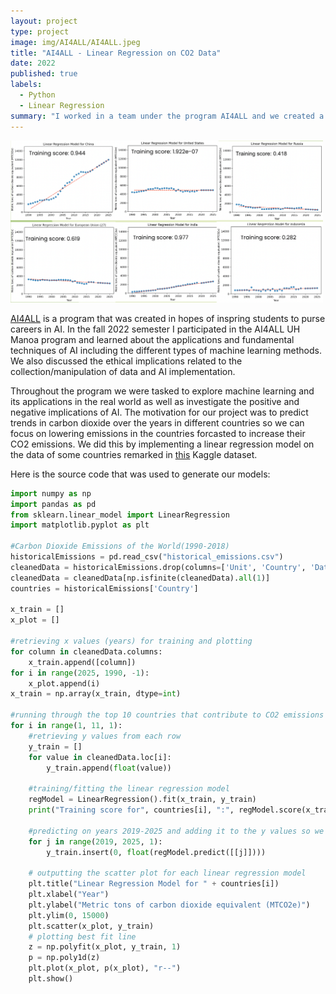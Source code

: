 ```yaml
---
layout: project
type: project
image: img/AI4ALL/AI4ALL.jpeg
title: "AI4ALL - Linear Regression on CO2 Data"
date: 2022
published: true
labels:
  - Python
  - Linear Regression
summary: "I worked in a team under the program AI4ALL and we created a linear regression model using CO2 data."
---
```


<img class="img-fluid" width="500px" src="../img/AI4ALL/linearRegression.png">

[AI4ALL](https://ai-4-all.org/) is a program that was created in hopes of inspring students to purse careers in AI. In the fall 2022 semester I participated in the AI4ALL UH Manoa program and learned about the applications and fundamental techniques of AI including the different types of machine learning methods. We also discussed the ethical implications related to the collection/manipulation of data and AI implementation. 

Throughout the program we were tasked to explore machine learning and its applications in the real world as well as investigate the positive and negative implications of AI. The motivation for our project was to predict trends in carbon dioxide over the years in different countries so we can focus on lowering emissions in the countries forcasted to increase their CO2 emissions. We did this by implementing a linear regression model on the data of some countries remarked in [this](https://www.kaggle.com/datasets/ankanhore545/carbon-dioxide-emissions-of-the-world) Kaggle dataset.

Here is the source code that was used to generate our models:

```python
import numpy as np
import pandas as pd
from sklearn.linear_model import LinearRegression
import matplotlib.pyplot as plt

#Carbon Dioxide Emissions of the World(1990-2018)
historicalEmissions = pd.read_csv("historical_emissions.csv")
cleanedData = historicalEmissions.drop(columns=['Unit', 'Country', 'Data source', 'Sector', 'Gas'])
cleanedData = cleanedData[np.isfinite(cleanedData).all(1)]
countries = historicalEmissions['Country']

x_train = []
x_plot = []

#retrieving x values (years) for training and plotting
for column in cleanedData.columns:
    x_train.append([column])
for i in range(2025, 1990, -1):
    x_plot.append(i)
x_train = np.array(x_train, dtype=int)

#running through the top 10 countries that contribute to CO2 emissions
for i in range(1, 11, 1):
    #retrieving y values from each row
    y_train = []
    for value in cleanedData.loc[i]:
        y_train.append(float(value))

    #training/fitting the linear regression model
    regModel = LinearRegression().fit(x_train, y_train)
    print("Training score for", countries[i], ":", regModel.score(x_train,y_train))

    #predicting on years 2019-2025 and adding it to the y values so we can plot it
    for j in range(2019, 2025, 1):
        y_train.insert(0, float(regModel.predict([[j]])))

    # outputting the scatter plot for each linear regression model
    plt.title("Linear Regression Model for " + countries[i])
    plt.xlabel("Year")
    plt.ylabel("Metric tons of carbon dioxide equivalent (MTCO2e)")
    plt.ylim(0, 15000)
    plt.scatter(x_plot, y_train)
    # plotting best fit line
    z = np.polyfit(x_plot, y_train, 1)
    p = np.poly1d(z)
    plt.plot(x_plot, p(x_plot), "r--")
    plt.show()
```

